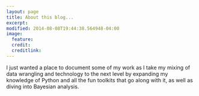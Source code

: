 ```yaml
---
layout: page
title: About this blog...
excerpt:
modified: 2014-08-08T19:44:38.564948-04:00
image:
  feature:
  credit:
  creditlink:
---
```


I just wanted a place to document some of my work as I take my mixing of data
wrangling and technology to the next level by expanding my knowledge of Python and all the fun toolkits that go along with it, as well as diving into Bayesian analysis.

